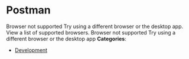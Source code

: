 # Postman


Browser not supported Try using a different browser or the desktop app. View a list of supported browsers.  Browser not supported Try using a different browser or the desktop app
**Categories**:

- [Development](https://github/awesome-apis/awesome-apis#development)



